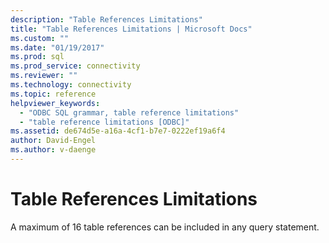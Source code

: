 ```yaml
---
description: "Table References Limitations"
title: "Table References Limitations | Microsoft Docs"
ms.custom: ""
ms.date: "01/19/2017"
ms.prod: sql
ms.prod_service: connectivity
ms.reviewer: ""
ms.technology: connectivity
ms.topic: reference
helpviewer_keywords: 
  - "ODBC SQL grammar, table reference limitations"
  - "table reference limitations [ODBC]"
ms.assetid: de674d5e-a16a-4cf1-b7e7-0222ef19a6f4
author: David-Engel
ms.author: v-daenge
---
```

# Table References Limitations
A maximum of 16 table references can be included in any query statement.
